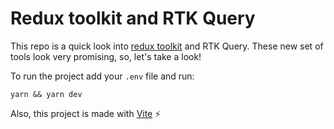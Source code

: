 # Redux toolkit and RTK Query

This repo is a quick look into [redux toolkit](https://redux-toolkit.js.org/) and RTK Query. These new set of tools look very promising, so, let's take a look!

To run the project add your `.env` file and run:

```
yarn && yarn dev
```

Also, this project is made with [Vite](https://vitejs.dev/) ⚡️
